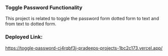 ### Toggle Password Functionality
This project is related to toggle the password form dotted form to text and from text to dotted form.

### Deployed Link:
https://toggle-password-cj4rqbf3j-pradeeps-projects-1bc2c173.vercel.app/
